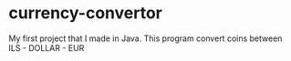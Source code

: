 # currency-convertor
My first project that I made in Java. This program convert coins between ILS - DOLLAR - EUR

